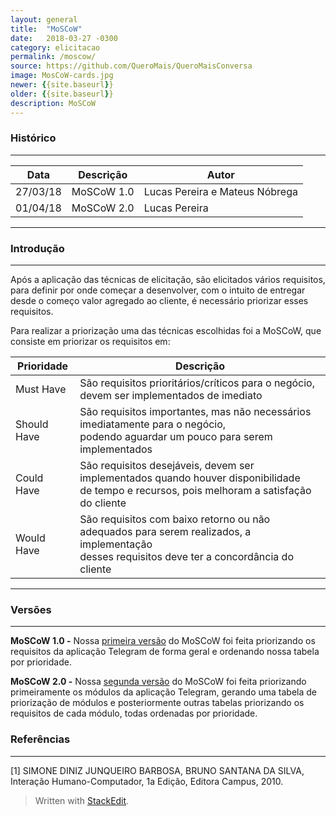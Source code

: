 ```yaml
---
layout: general
title:  "MoSCoW"
date:   2018-03-27 -0300
category: elicitacao
permalink: /moscow/
source: https://github.com/QueroMais/QueroMaisConversa
image: MosCoW-cards.jpg
newer: {{site.baseurl}}
older: {{site.baseurl}}
description: MoSCoW
---
```


### Histórico
_____________

<table class="mdl-data-table mdl-js-data-table  mdl-shadow--2dp">
  <thead>
    <tr>
      <th class="mdl-data-table__cell--non-numeric">Data</th>
      <th class="mdl-data-table__cell--non-numeric">Descrição</th>
      <th class="mdl-data-table__cell--non-numeric">Autor</th>
    </tr>
  </thead>
  <tbody>
    <tr>
      <td class="mdl-data-table__cell--non-numeric">27/03/18</td>
      <td class="mdl-data-table__cell--non-numeric">MoSCoW 1.0</td>
      <td class="mdl-data-table__cell--non-numeric">Lucas Pereira e Mateus Nóbrega</td>
    </tr>
    <tr>
      <td class="mdl-data-table__cell--non-numeric">01/04/18</td>
      <td class="mdl-data-table__cell--non-numeric">MoSCoW 2.0</td>
      <td class="mdl-data-table__cell--non-numeric">Lucas Pereira</td>
    </tr>
  </tbody>
</table>

______________
### Introdução
______________

Após a aplicação das técnicas de elicitação, são elicitados vários requisitos, para definir por onde começar a desenvolver, com o intuito de entregar desde o começo valor agregado ao cliente, é necessário priorizar esses requisitos. 

Para realizar a priorização uma das técnicas escolhidas foi a MoSCoW, que consiste em priorizar os requisitos em:

<table class="mdl-data-table mdl-js-data-table  mdl-shadow--2dp">
  <thead>
    <tr>
      <th class="mdl-data-table__cell--non-numeric">Prioridade</th>
      <th class="mdl-data-table__cell--non-numeric">Descrição</th>
    </tr>
  </thead>
  <tbody>
    <tr>
      <td class="mdl-data-table__cell--non-numeric">Must Have</td>
      <td class="mdl-data-table__cell--non-numeric">São requisitos prioritários/críticos para o negócio, devem ser implementados de imediato</td>
    </tr>
    <tr>
      <td class="mdl-data-table__cell--non-numeric">Should Have</td>
      <td class="mdl-data-table__cell--non-numeric">São requisitos importantes, mas não necessários imediatamente para o negócio,<br> podendo aguardar um pouco para serem implementados</td>
    </tr>
    <tr>
      <td class="mdl-data-table__cell--non-numeric">Could Have</td>
      <td class="mdl-data-table__cell--non-numeric">São requisitos desejáveis, devem ser implementados quando houver disponibilidade <br> de tempo e recursos, pois melhoram a satisfação do cliente</td>
    </tr>
    <tr>
      <td class="mdl-data-table__cell--non-numeric">Would Have</td>
      <td class="mdl-data-table__cell--non-numeric">São requisitos com baixo retorno ou não adequados para serem realizados, a implementação<br> desses requisitos deve ter a concordância do cliente</td>
    </tr>
  </tbody>
</table>

___________
### Versões
___________

**MoSCoW 1.0 -** Nossa <a href="{{site.baseurl}}/moscow/1">primeira versão</a> do MoSCoW foi feita priorizando os requisitos da aplicação Telegram de forma geral e ordenando nossa tabela por prioridade.

**MoSCoW 2.0 -** Nossa <a href="{{site.baseurl}}/moscow/2">segunda versão</a> do MoSCoW foi feita priorizando primeiramente os módulos da aplicação Telegram, gerando uma tabela de priorização de módulos e posteriormente outras tabelas priorizando os requisitos de cada módulo, todas ordenadas por prioridade.

### Referências
-----

[1] SIMONE DINIZ JUNQUEIRO BARBOSA, BRUNO SANTANA DA SILVA, Interação Humano-Computador, 1a Edição, Editora Campus, 2010.


> Written with [StackEdit](https://stackedit.io/).